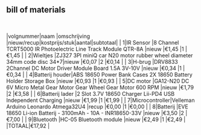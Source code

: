 ## bill of materials
<br />

|volgnummer|naam           |omschrijving                                                           |nieuw/recup|kostprijs/stuk|aantal|subtotaal|
|         1|IR Sensor      |8 Channel TCRT5000 IR Photoelectric Line Track Module QTR-8A           |nieuw      |€1,45         |1     |€1,45    |
|         2|Wieltjes       |ZJ327 3PI miniQ car N20 motor rubber wheel diameter 34mm code disc 34*7|nieuw      |€0,07         |2     |€0,14    |
|         3|H-brug         |DRV8833 2Channel DC Motor Driver Module Board 1.5A 3V-10V              |nieuw      |€0,34         |1     |€0,34    |
|         4|Batterij houder|ABS 18650 Power Bank Cases 2X 18650 Battery Holder Storage Box         |nieuw      |€0,93         |1     |€0,93    |
|         5|DC motor       |GA12-N20 DC 6V Micro Metal Gear Motor Gear Wheel Gear Motor 600 RPM    |nieuw      |€1,79         |2     |€3,58    |
|         6|Batterij lader |2 Slot 3.7V 18650 Charger Lii-PD4 USB Independent Charging             |nieuw      |€1,99         |1     |€1,99    |
|         7|Microcontroller|Velleman Arduino Leonardo Atmega32U4                                   |recup      |€0,00         |1     |€0,00    |
|         8|Batterij       |EVE 18650 Li-ion Batterij - 3100mAh - 10A - INR18650-33V               |nieuw      |€3,50         |2     |€7,00    |
|         9|Bluetooth      |HC-05 Bluetooth module                                                 |nieuw      |€2,49         |1     |€2,49    |
                                                                                                                              |TOTAAL|€17,92   |
                                                                                                                                

